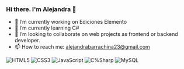### Hi there. I'm Alejandra 👋

- 🔭 I’m currently working on Ediciones Elemento
- 🌱 I’m currently learning C#
- 👯 I’m looking to collaborate on web projects as frontend or backend developer.
- 📫 How to reach me: alejandrabarrachina23@gmail.com

![HTML5](https://img.shields.io/badge/-HTML5-E34F26?style=flat-square&logo=html5&logoColor=white)
![CSS3](https://img.shields.io/badge/-CSS3-1572B6?style=flat-square&logo=css3)
![JavaScript](https://img.shields.io/badge/-JavaScript-black?style=flat-square&logo=javascript)
![C%Sharp](https://img.shields.io/badge/-C%Sharp-black?style=flat-square&logo=C%Sharp)
![MySQL](https://img.shields.io/badge/-MySQL-black?style=flat-square&logo=mysql)


